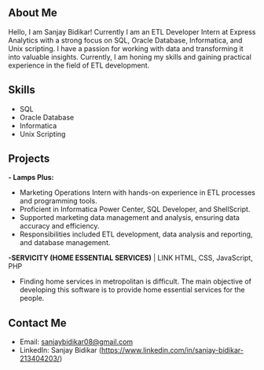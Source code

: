 ## About Me

Hello, I am Sanjay Bidikar! Currently I am an ETL Developer Intern at Express Analytics with a strong focus on SQL, Oracle Database, Informatica, and Unix scripting. I have a passion for working with data and transforming it into valuable insights. Currently, I am honing my skills and gaining practical experience in the field of ETL development.

## Skills

- SQL
- Oracle Database
- Informatica
- Unix Scripting

## Projects

**- Lamps Plus:**
- Marketing Operations Intern with hands-on experience in ETL processes and programming tools.
- Proficient in Informatica Power Center, SQL Developer, and ShellScript.
- Supported marketing data management and analysis, ensuring data accuracy and efficiency.
- Responsibilities included ETL development, data analysis and reporting, and database management.

**-SERVICITY (HOME ESSENTIAL SERVICES)** | LINK HTML, CSS, JavaScript, PHP
- Finding home services in metropolitan is difficult. The main objective of developing this software is to
provide home essential services for the people.

## Contact Me

- Email: sanjaybidikar08@gmail.com
- LinkedIn: Sanjay Bidikar (https://www.linkedin.com/in/sanjay-bidikar-213404203/)

<!---
sanjay-py/sanjay-py is a ✨ special ✨ repository because its `README.md` (this file) appears on your GitHub profile.
You can click the Preview link to take a look at your changes.
--->
